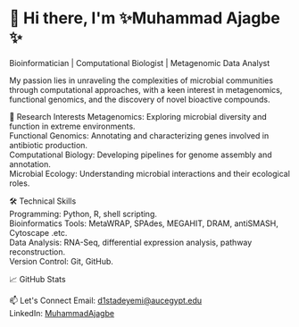 # 👋 Hi there, I'm ✨Muhammad Ajagbe ✨
Bioinformatician | Computational Biologist | Metagenomic Data Analyst

My passion lies in unraveling the complexities of microbial communities through computational approaches, with a keen interest in metagenomics, functional genomics, and the discovery of novel bioactive compounds.

🔬 Research Interests
Metagenomics: Exploring microbial diversity and function in extreme environments.<br>
Functional Genomics: Annotating and characterizing genes involved in antibiotic production.<br>
Computational Biology: Developing pipelines for genome assembly and annotation.<br>
Microbial Ecology: Understanding microbial interactions and their ecological roles.<br>

🛠️ Technical Skills<br>
Programming: Python, R, shell scripting.<br>
Bioinformatics Tools: MetaWRAP, SPAdes, MEGAHIT, DRAM, antiSMASH, Cytoscape .etc.<br>
Data Analysis: RNA-Seq, differential expression analysis, pathway reconstruction.<br>
Version Control: Git, GitHub.<br>

📈 GitHub Stats

📫 Let's Connect
Email: d1stadeyemi@aucegypt.edu<br>
LinkedIn: [MuhammadAjagbe](https://www.linkedin.com/search/results/all/?fetchDeterministicClustersOnly=true&heroEntityKey=urn%3Ali%3Afsd_profile%3AACoAACfL2awB01NHgXUUc2B3r_WfCxRleV5OZVU&keywords=muhammad%20ajagbe&origin=RICH_QUERY_TYPEAHEAD_HISTORY&position=0&searchId=85d24b47-f121-4a3c-b5f3-1756cb0b296d&sid=2%3A&spellCorrectionEnabled=true)
